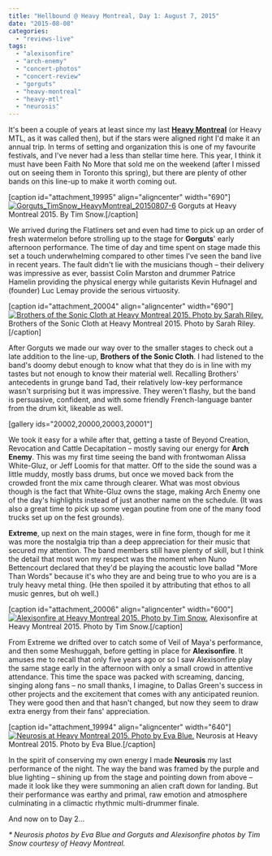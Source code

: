 ```yaml
---
title: "Hellbound @ Heavy Montreal, Day 1: August 7, 2015"
date: "2015-08-08"
categories: 
  - "reviews-live"
tags: 
  - "alexisonfire"
  - "arch-enemy"
  - "concert-photos"
  - "concert-review"
  - "gorguts"
  - "heavy-montreal"
  - "heavy-mtl"
  - "neurosis"
---
```


It's been a couple of years at least since my last **[Heavy Montreal](http://heavymontreal.com/)** (or Heavy MTL, as it was called then), but if the stars were aligned right I'd make it an annual trip. In terms of setting and organization this is one of my favourite festivals, and I've never had a less than stellar time here. This year, I think it must have been Faith No More that sold me on the weekend (after I missed out on seeing them in Toronto this spring), but there are plenty of other bands on this line-up to make it worth coming out.

\[caption id="attachment\_19995" align="aligncenter" width="690"\][![Gorguts_TimSnow_HeavyMontreal_20150807-6](https://hellbound.ca/wp-content/uploads/2015/08/Gorguts_TimSnow_HeavyMontreal_20150807-6-1024x683.jpg)](https://hellbound.ca/wp-content/uploads/2015/08/Gorguts_TimSnow_HeavyMontreal_20150807-6.jpg) Gorguts at Heavy Montreal 2015. By Tim Snow.\[/caption\]

We arrived during the Flatliners set and even had time to pick up an order of fresh watermelon before strolling up to the stage for **Gorguts**' early afternoon performance. The time of day and time spent on stage made this set a touch underwhelming compared to other times I've seen the band live in recent years. The fault didn't lie with the musicians though – their delivery was impressive as ever, bassist Colin Marston and drummer Patrice Hamelin providing the physical energy while guitarists Kevin Hufnagel and (founder) Luc Lemay provide the serious virtuosity.

\[caption id="attachment\_20004" align="aligncenter" width="690"\][![Brothers of the Sonic Cloth at Heavy Montreal 2015. Photo by Sarah Riley.](https://hellbound.ca/wp-content/uploads/2015/08/FullSizeRender-1024x768.jpg)](https://hellbound.ca/wp-content/uploads/2015/08/FullSizeRender.jpg) Brothers of the Sonic Cloth at Heavy Montreal 2015. Photo by Sarah Riley.\[/caption\]

After Gorguts we made our way over to the smaller stages to check out a late addition to the line-up, **Brothers of the Sonic Cloth**. I had listened to the band's doomy debut enough to know what that they do is in line with my tastes but not enough to know their material well. Recalling Brothers' antecedents in grunge band Tad, their relatively low-key performance wasn't surprising but it was impressive. They weren't flashy, but the band is persuasive, confident, and with some friendly French-language banter from the drum kit, likeable as well.

\[gallery ids="20002,20000,20003,20001"\]

We took it easy for a while after that, getting a taste of Beyond Creation, Revocation and Cattle Decapitation – mostly saving our energy for **Arch Enemy**. This was my first time seeing the band with frontwoman Alissa White-Gluz, or Jeff Loomis for that matter. Off to the side the sound was a little muddy, mostly bass drums, but once we moved back from the crowded front the mix came through clearer. What was most obvious though is the fact that White-Gluz owns the stage, making Arch Enemy one of the day's highlights instead of just another name on the schedule. (It was also a great time to pick up some vegan poutine from one of the many food trucks set up on the fest grounds).

**Extreme**, up next on the main stages, were in fine form, though for me it was more the nostalgia trip than a deep appreciation for their music that secured my attention. The band members still have plenty of skill, but I think the detail that most won my respect was the moment when Nuno Bettencourt declared that they'd be playing the acoustic love ballad "More Than Words" because it's who they are and being true to who you are is a truly heavy metal thing. (He then spoiled it by attributing that ethos to all music genres, but oh well.)

\[caption id="attachment\_20006" align="aligncenter" width="600"\][![Alexisonfire at Heavy Montreal 2015. Photo by Tim Snow.](https://hellbound.ca/wp-content/uploads/2015/08/Alexisonfire_TimSnow_HeavyMontreal_20150807-6.jpg)](https://hellbound.ca/wp-content/uploads/2015/08/Alexisonfire_TimSnow_HeavyMontreal_20150807-6.jpg) Alexisonfire at Heavy Montreal 2015. Photo by Tim Snow.\[/caption\]

From Extreme we drifted over to catch some of Veil of Maya's performance, and then some Meshuggah, before getting in place for **Alexisonfire**. It amuses me to recall that only five years ago or so I saw Alexisonfire play the same stage early in the afternoon with only a small crowd in attentive attendance. This time the space was packed with screaming, dancing, singing along fans – no small thanks, I imagine, to Dallas Green's success in other projects and the excitement that comes with any anticipated reunion. They were good then and that hasn't changed, but now they seem to draw extra energy from their fans' appreciation.

\[caption id="attachment\_19994" align="aligncenter" width="640"\][![Neurosis at Heavy Montreal 2015. Photo by Eva Blue.](https://hellbound.ca/wp-content/uploads/2015/08/NEUROSIS-Heavy-Montreal-2015-Photos-by-Eva-Blue-05.jpg)](https://hellbound.ca/wp-content/uploads/2015/08/NEUROSIS-Heavy-Montreal-2015-Photos-by-Eva-Blue-05.jpg) Neurosis at Heavy Montreal 2015. Photo by Eva Blue.\[/caption\]

In the spirit of conserving my own energy I made **Neurosis** my last performance of the night. The way the band was framed by the purple and blue lighting – shining up from the stage and pointing down from above – made it look like they were summoning an alien craft down for landing. But their performance was earthy and primal, raw emotion and atmosphere culminating in a climactic rhythmic multi-drummer finale.

And now on to Day 2...

_\* Neurosis photos by Eva Blue and Gorguts and Alexisonfire photos by Tim Snow courtesy of Heavy Montreal._
